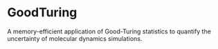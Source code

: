 # GoodTuring
A memory-efficient application of Good-Turing statistics to quantify the uncertainty of molecular dynamics simulations.
